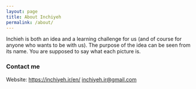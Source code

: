 ```yaml
---
layout: page
title: About Inchiyeh
permalink: /about/
---
```



Inchieh is both an idea and a learning challenge for us (and of course for anyone who wants to be with us). The purpose of the idea can be seen from its name. You are supposed to say what each picture is.

### Contact me
Website: https://inchiyeh.ir/en/
[inchiyeh.ir@gmail.com](mailto:inchiyeh.ir@gmail.com)